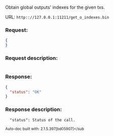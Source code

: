 Obtain global outputs' indexes for the given txs.

URL: ```http:://127.0.0.1:11211/get_o_indexes.bin```
### Request: 
```json
{
}
```
### Request description: 
```

```
### Response: 
```json
{
  "status": "OK"
}
```
### Response description: 
```
  "status": Status of the call.

```
<sub>Auto-doc built with: 2.1.5.397[bd05907]</sub